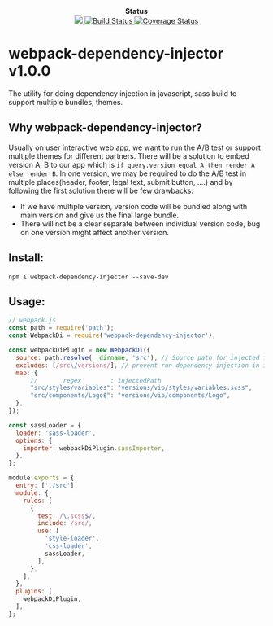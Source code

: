 <div align="center"><strong>Status</strong></div>

<div align="center">
  <a href="https://david-dm.org/sonybinhle/webpack-dependency-injector" title="dependencies status">
    <img src="https://david-dm.org/sonybinhle/webpack-dependency-injector/status.svg"/>
  </a>
  
  <a href="https://travis-ci.org/sonybinhle/webpack-dependency-injector.svg?branch=master">
    <img src="https://travis-ci.org/sonybinhle/webpack-dependency-injector.svg?branch=master" alt="Build Status" />
  </a>
    
  <a href='https://coveralls.io/github/sonybinhle/webpack-dependency-injector?branch=master'>
    <img src='https://coveralls.io/repos/github/sonybinhle/webpack-dependency-injector/badge.svg?branch=master' alt='Coverage Status' />
  </a>

</div>

# webpack-dependency-injector v1.0.0

The utility for doing dependency injection in javascript, sass build to support multiple bundles, themes.

## Why webpack-dependency-injector?

Usually on user interactive web app, we want to run the A/B test or support multiple themes for different partners. There will be a solution to embed version A, B to our app which is `if query.version equal A then render A else render B`. In one version, we may be required to do the A/B test in multiple places(header, footer, legal text, submit button, ....) and by following the first solution there will be few drawbacks:

* If we have multiple version, version code will be bundled along with main version and give us the final large bundle.
* There will not be a clear separate between individual version code, bug on one version might affect another version.

## Install:

```shell
npm i webpack-dependency-injector --save-dev
```

## Usage:

```javascript
// webpack.js
const path = require('path');
const WebpackDi = require('webpack-dependency-injector');

const webpackDiPlugin = new WebpackDi({
  source: path.resolve(__dirname, 'src'), // Source path for injected files
  excludes: [/src\/versions/], // prevent run dependency injection in injected path to avoid accident loop import 
  map: {
      //       regex        : injectedPath
      "src/styles/variables": "versions/vio/styles/variables.scss",
      "src/components/Logo$": "versions/vio/components/Logo",
  },
});

const sassLoader = {
  loader: 'sass-loader',
  options: {
    importer: webpackDiPlugin.sassImporter,
  },
}; 

module.exports = {
  entry: ['./src'],
  module: {
    rules: [
      { 
        test: /\.scss$/,
        include: /src/,
        use: [
          'style-loader',
          'css-loader',
          sassLoader,
        ],
      },
    ],
  },
  plugins: [
    webpackDiPlugin,
  ],
};
```